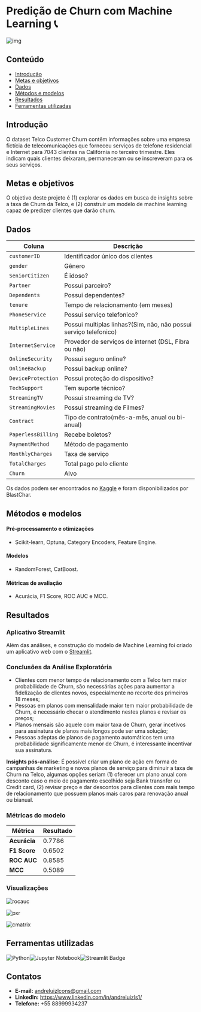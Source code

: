# Predição de Churn com Machine Learning 📞

![img](doc/img/n3hyBGx.jpeg)

## Conteúdo

- [Introdução](#introdução)
- [Metas e objetivos](#metas-e-objetivos)
- [Dados](#dados)
- [Métodos e modelos](#métodos-e-modelos)
- [Resultados](#resultados)
- [Ferramentas utilizadas](#ferramentas-utilizadas)

## Introdução
O dataset Telco Customer Churn contêm informações sobre uma empresa fictícia de telecomunicações que forneceu serviços de telefone residencial e Internet para 7043 clientes na Califórnia no terceiro trimestre. Eles indicam quais clientes deixaram, permaneceram ou se inscreveram para os seus serviços.

## Metas e objetivos
O objetivo deste projeto é (1) explorar os dados em busca de insights sobre a taxa de Churn da Telco, e (2) construir um modelo de machine learning capaz de predizer clientes que darão churn.

## Dados
|Coluna|Descrição|
|---|---|
|`customerID`|Identificador único dos clientes|
|`gender`|Gênero|
|`SeniorCitizen`|É idoso?|
|`Partner`|Possui parceiro?|
|`Dependents`|Possui dependentes?|
|`tenure`|Tempo de relacionamento (em meses)|
|`PhoneService`|Possui serviço telefonico?|
|`MultipleLines`|Possui multiplas linhas?(Sim, não, não possui serviço telefonico)|
|`InternetService`|Provedor de serviços de internet (DSL, Fibra ou não)|
|`OnlineSecurity`|Possui seguro online?|
|`OnlineBackup`|Possui backup online?|
|`DeviceProtection`|Possui proteção do dispositivo?|
|`TechSupport`|Tem suporte técnico?|
|`StreamingTV`|Possui streaming de TV?|
|`StreamingMovies`|Possui streaming de Filmes?|
|`Contract`|Tipo de contrato(mês-a-mês, anual ou bi-anual)|
|`PaperlessBilling`|Recebe boletos?|
|`PaymentMethod`|Método de pagamento|
|`MonthlyCharges`|Taxa de serviço|
|`TotalCharges`|Total pago pelo cliente|
|`Churn`|Alvo|

Os dados podem ser encontrados no [Kaggle](https://www.kaggle.com/datasets/blastchar/telco-customer-churn/data) e foram disponibilizados por BlastChar.

## Métodos e modelos
#### Pré-processamento e otimizações
- Scikit-learn, Optuna, Category Encoders, Feature Engine.
#### Modelos
- RandomForest, CatBoost.
#### Métricas de avaliação
- Acurácia, F1 Score, ROC AUC e MCC.

## Resultados
### Aplicativo Streamlit
Além das análises, e construção do modelo de Machine Learning foi criado um aplicativo web com o [Streamlit](https://telcochurn-predictor.streamlit.app/).

### Conclusões da Análise Exploratória
- Clientes com menor tempo de relacionamento com a Telco tem maior probabilidade de Churn, são necessárias ações para aumentar a fidelização de clientes novos, especialmente no recorte dos primeiros 18 meses;
- Pessoas em planos com mensalidade maior tem maior probabilidade de Churn, é necessário checar o atendimento nestes planos e revisar os preços;
- Planos mensais são aquele com maior taxa de Churn, gerar incetivos para assinatura de planos mais longos pode ser uma solução;
- Pessoas adeptas de planos de pagamento automáticos tem uma probabilidade significamente menor de Churn, é interessante incentivar sua assinatura.

**Insights pós-análise:** É possível criar um plano de ação em forma de campanhas de marketing e novos planos de serviço para diminuir a taxa de Churn na Telco, algumas opções seriam (1) oferecer um plano anual com desconto caso o meio de pagamento escolhido seja Bank transnfer ou Credit card, (2) revisar preço e dar descontos para clientes com mais tempo de relacionamento que possuem planos mais caros para renovação anual ou bianual.

### Métricas do modelo

|Métrica|Resultado|
|---|---|
|**Acurácia**|0.7786|
|**F1 Score**|0.6502|
|**ROC AUC**|0.8585|
|**MCC**|0.5089|

### Visualizações
![rocauc](doc/img/plot/roc_auc.png)

![pxr](doc/img/plot/precision_recall.png)

![cmatrix](doc/img/plot/cf.png)

## Ferramentas utilizadas
![Python](https://img.shields.io/badge/python-3670A0?style=for-the-badge&logo=python&logoColor=ffdd54)![Jupyter Notebook](https://img.shields.io/badge/jupyter-%23FA0F00.svg?style=for-the-badge&logo=jupyter&logoColor=white)![Streamlit Badge](https://img.shields.io/badge/Streamlit-FF4B4B?logo=streamlit&logoColor=fff&style=for-the-badge)

## Contatos
- **E-mail:** andreluizlcons@gmail.com
- **LinkedIn:** https://www.linkedin.com/in/andreluizls1/
- **Telefone:** +55 88999934237